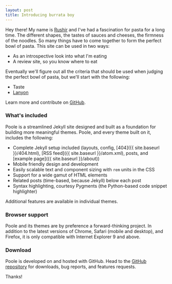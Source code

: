 ```yaml
---
layout: post
title: Introducing burrata boy
---
```


Hey there! My name is [Rushir](https://imrushir.com) and I've had a fascination for pasta for a long time. The different shapes, the tastes of sauces and cheeses, the firmness of the noodles. So many things have to come together to form the perfect bowl of pasta. This site can be used in two ways:
* As an introspective look into what I'm eating
* A review site, so you know where to eat  

Eventually we'll figure out all the criteria that should be used when judging the perfect bowl of pasta, but we'll start with the following:

* Taste
* [Lanyon](http://lanyon.getpoole.com)

Learn more and contribute on [GitHub](https://github.com/poole).

### What's included

Poole is a streamlined Jekyll site designed and built as a foundation for building more meaningful themes. Poole, and every theme built on it, includes the following:

* Complete Jekyll setup included (layouts, config, [404]({{ site.baseurl }}/404.html), [RSS feed]({{ site.baseurl }}/atom.xml), posts, and [example page]({{ site.baseurl }}/about))
* Mobile friendly design and development
* Easily scalable text and component sizing with `rem` units in the CSS
* Support for a wide gamut of HTML elements
* Related posts (time-based, because Jekyll) below each post
* Syntax highlighting, courtesy Pygments (the Python-based code snippet highlighter)

Additional features are available in individual themes.

### Browser support

Poole and its themes are by preference a forward-thinking project. In addition to the latest versions of Chrome, Safari (mobile and desktop), and Firefox, it is only compatible with Internet Explorer 9 and above.

### Download

Poole is developed on and hosted with GitHub. Head to the <a href="https://github.com/poole/poole">GitHub repository</a> for downloads, bug reports, and features requests.

Thanks!
